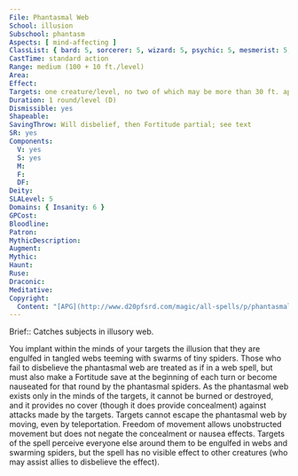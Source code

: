 ```yaml
---
File: Phantasmal Web
School: illusion
Subschool: phantasm
Aspects: [ mind-affecting ]
ClassList: { bard: 5, sorcerer: 5, wizard: 5, psychic: 5, mesmerist: 5, spiritualist: 5 }
CastTime: standard action
Range: medium (100 + 10 ft./level)
Area: 
Effect: 
Targets: one creature/level, no two of which may be more than 30 ft. apart
Duration: 1 round/level (D)
Dismissible: yes
Shapeable: 
SavingThrow: Will disbelief, then Fortitude partial; see text
SR: yes
Components:
  V: yes
  S: yes
  M: 
  F: 
  DF: 
Deity: 
SLALevel: 5
Domains: { Insanity: 6 }
GPCost: 
Bloodline: 
Patron: 
MythicDescription: 
Augment: 
Mythic: 
Haunt: 
Ruse: 
Draconic: 
Meditative: 
Copyright:
  Content: "[APG](http://www.d20pfsrd.com/magic/all-spells/p/phantasmal-web)"
---
```

Brief:: Catches subjects in illusory web.

You implant within the minds of your targets the illusion that they are engulfed in tangled webs teeming with swarms of tiny spiders. Those who fail to disbelieve the phantasmal web are treated as if in a web spell, but must also make a Fortitude save at the beginning of each turn or become nauseated for that round by the phantasmal spiders.  As the phantasmal web exists only in the minds of the targets, it cannot be burned or destroyed, and it provides no cover (though it does provide concealment) against attacks made by the targets. Targets cannot escape the phantasmal web by moving, even by teleportation. Freedom of movement allows unobstructed movement but does not negate the concealment or nausea effects.  Targets of the spell perceive everyone else around them to be engulfed in webs and swarming spiders, but the spell has no visible effect to other creatures (who may assist allies to disbelieve the effect).
